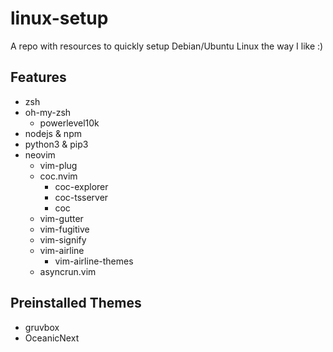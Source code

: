 # linux-setup

A repo with resources to quickly setup Debian/Ubuntu Linux the way I like :)

## Features

-   zsh
-   oh-my-zsh
    -   powerlevel10k
-   nodejs & npm
-   python3 & pip3
-   neovim
    -   vim-plug
    -   coc.nvim
        -   coc-explorer
        -   coc-tsserver
        -   coc
    -   vim-gutter
    -   vim-fugitive
    -   vim-signify
    -   vim-airline
        -   vim-airline-themes
    - asyncrun.vim

## Preinstalled Themes

-   gruvbox
-   OceanicNext
